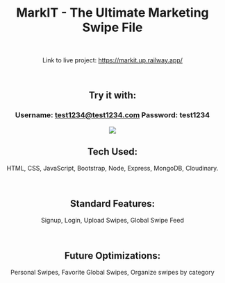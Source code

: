 <div align="center">

# MarkIT - The Ultimate Marketing Swipe File

<br>

Link to live project: https://markit.up.railway.app/

<br>
  
## Try it with:
  
### Username: test1234@test1234.com  Password: test1234

<img src="https://i.ibb.co/q7SQZB5/mark-IThero.jpg" border="0">

<br>

## Tech Used: 
  
HTML, CSS, JavaScript, Bootstrap, Node, Express, MongoDB, Cloudinary. 

<br> 

## Standard Features:

Signup, Login, Upload Swipes, Global Swipe Feed

<br>
  
## Future Optimizations:
  
Personal Swipes, Favorite Global Swipes, Organize swipes by category
  
<br>

